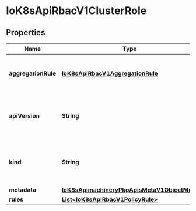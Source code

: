
# IoK8sApiRbacV1ClusterRole

## Properties
Name | Type | Description | Notes
------------ | ------------- | ------------- | -------------
**aggregationRule** | [**IoK8sApiRbacV1AggregationRule**](IoK8sApiRbacV1AggregationRule.md) | AggregationRule is an optional field that describes how to build the Rules for this ClusterRole. If AggregationRule is set, then the Rules are controller managed and direct changes to Rules will be stomped by the controller. |  [optional]
**apiVersion** | **String** | APIVersion defines the versioned schema of this representation of an object. Servers should convert recognized schemas to the latest internal value, and may reject unrecognized values. More info: https://git.k8s.io/community/contributors/devel/api-conventions.md#resources |  [optional]
**kind** | **String** | Kind is a string value representing the REST resource this object represents. Servers may infer this from the endpoint the client submits requests to. Cannot be updated. In CamelCase. More info: https://git.k8s.io/community/contributors/devel/api-conventions.md#types-kinds |  [optional]
**metadata** | [**IoK8sApimachineryPkgApisMetaV1ObjectMeta**](IoK8sApimachineryPkgApisMetaV1ObjectMeta.md) | Standard object&#39;s metadata. |  [optional]
**rules** | [**List&lt;IoK8sApiRbacV1PolicyRule&gt;**](IoK8sApiRbacV1PolicyRule.md) | Rules holds all the PolicyRules for this ClusterRole | 



